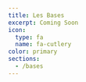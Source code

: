```yaml
---
title: Les Bases
excerpt: Coming Soon
icon:
  type: fa
  name: fa-cutlery
color: primary
sections:
  - /bases
---
```

